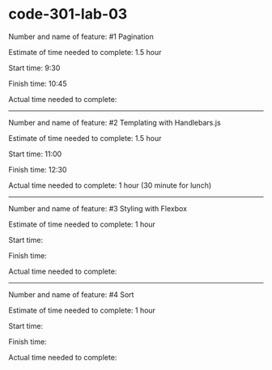 # code-301-lab-03


Number and name of feature: #1 Pagination

Estimate of time needed to complete: 1.5 hour

Start time: 9:30

Finish time: 10:45

Actual time needed to complete: 


------------------------------------------


Number and name of feature: #2 Templating with Handlebars.js

Estimate of time needed to complete: 1.5 hour

Start time: 11:00

Finish time: 12:30

Actual time needed to complete: 1 hour (30 minute for lunch)

------------------------------------------


Number and name of feature: #3 Styling with Flexbox

Estimate of time needed to complete: 1 hour

Start time: 

Finish time: 

Actual time needed to complete: 


------------------------------------------


Number and name of feature: #4 Sort

Estimate of time needed to complete: 1 hour

Start time: 

Finish time: 

Actual time needed to complete: 
